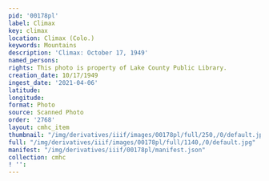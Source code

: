```yaml
---
pid: '00178pl'
label: Climax
key: climax
location: Climax (Colo.)
keywords: Mountains
description: 'Climax: October 17, 1949'
named_persons: 
rights: This photo is property of Lake County Public Library.
creation_date: 10/17/1949
ingest_date: '2021-04-06'
latitude: 
longitude: 
format: Photo
source: Scanned Photo
order: '2768'
layout: cmhc_item
thumbnail: "/img/derivatives/iiif/images/00178pl/full/250,/0/default.jpg"
full: "/img/derivatives/iiif/images/00178pl/full/1140,/0/default.jpg"
manifest: "/img/derivatives/iiif/00178pl/manifest.json"
collection: cmhc
! '': 
---
```

